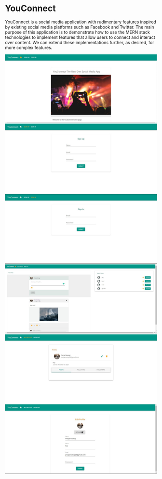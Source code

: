 # YouConnect

YouConnect is a social media application with rudimentary features inspired by existing social media platforms such as Facebook and Twitter.
The main purpose of this application is to demonstrate how to use the MERN stack technologies to implement features that allow users to connect and interact over content.
We can extend these implementations further, as desired, for more complex features.

![](Screenshots/1.png)
![](Screenshots/2.png)
![](Screenshots/3.png)
![](Screenshots/4.png)
![](Screenshots/5.png)
![](Screenshots/6.png)
